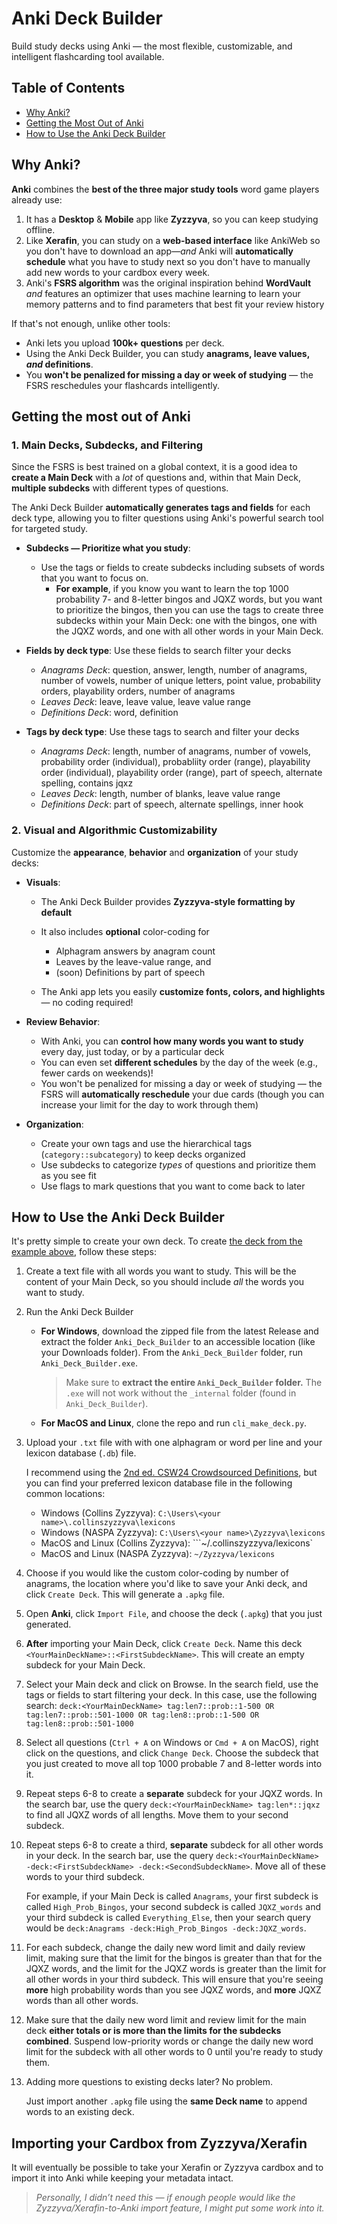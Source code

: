 # Anki Deck Builder

Build study decks using Anki — the most flexible, customizable, and intelligent flashcarding tool available.

## Table of Contents

- [Why Anki?](#why-anki)
- [Getting the Most Out of Anki](#getting-the-most-out-of-anki)
- [How to Use the Anki Deck Builder](#how-to-use-the-anki-deck-builder)


## Why Anki?

**Anki** combines the **best of the three major study tools** word game players already use:

1. It has a **Desktop** & **Mobile** app like **Zyzzyva**, so you can keep studying offline.
2. Like **Xerafin**, you can study on a **web-based interface** like AnkiWeb so you don't have to download an app—*and* Anki will **automatically schedule** what you have to study next so you don't have to manually add new words to your cardbox every week. 
3. Anki's **FSRS algorithm** was the original inspiration behind **WordVault** *and* features an optimizer that uses machine learning to learn your memory patterns and to find parameters that best fit your review history  

If that's not enough, unlike other tools:
* Anki lets you upload **100k+ questions** per deck.
* Using the Anki Deck Builder, you can study **anagrams, leave values, *and* definitions**.
* You **won't be penalized for missing a day or week of studying** — the FSRS reschedules your flashcards intelligently.

## Getting the most out of Anki

### 1. **Main Decks, Subdecks, and Filtering**

Since the FSRS is best trained on a global context, it is a good idea to **create a Main Deck** with a *lot* of questions and, within that Main Deck, **multiple subdecks** with different types of questions. 

The Anki Deck Builder **automatically generates tags and fields** for each deck type, allowing you to filter questions using Anki's powerful search tool for targeted study.

- **Subdecks — Prioritize what you study**:
    - Use the tags or fields to create subdecks including subsets of words that you want to focus on.
        - **For example**, if you know you want to learn the top 1000 probability 7- and 8-letter bingos and JQXZ words, but you want to prioritize the bingos, then you can use the tags to create three subdecks within your Main Deck: one with the bingos, one with the JQXZ words, and one with all other words in your Main Deck.
    
- **Fields by deck type**: Use these fields to search filter your decks
   - *Anagrams Deck*: question, answer, length, number of anagrams, number of vowels, number of unique letters, point value, probability orders, playability orders, number of anagrams 
   - *Leaves Deck*: leave, leave value, leave value range 
   - *Definitions Deck*: word, definition 
   
- **Tags by deck type**: Use these tags to search and filter your decks
   - *Anagrams Deck*: length, number of anagrams, number of vowels, probability order (individual), probabliity order (range), playability order (individual), playability order (range), part of speech, alternate spelling, contains jqxz 
   - *Leaves Deck*: length, number of blanks, leave value range 
   - *Definitions Deck*: part of speech, alternate spellings, inner hook 

### 2. **Visual and Algorithmic Customizability**

Customize the **appearance**, **behavior** and **organization** of your study decks:

* **Visuals**:

  - The Anki Deck Builder provides **Zyzzyva-style formatting by default**
  - It also includes **optional** color-coding for 
      - Alphagram answers by anagram count
      - Leaves by the leave-value range, and
      - (soon) Definitions by part of speech
  
  - The Anki app lets you easily **customize fonts, colors, and highlights** — no coding required!

* **Review Behavior**:

  * With Anki, you can **control how many words you want to study** every day, just today, or by a particular deck 
  * You can even set **different schedules** by the day of the week (e.g., fewer cards on weekends)!
  * You won't be penalized for missing a day or week of studying — the FSRS will **automatically reschedule** your due cards (though you can increase your limit for the day to work through them)

* **Organization**:
  * Create your own tags and use the hierarchical tags (`category::subcategory`) to keep decks organized
  * Use subdecks to categorize *types* of questions and prioritize them as you see fit
  * Use flags to mark questions that you want to come back to later


## How to Use the Anki Deck Builder

It's pretty simple to create your own deck. To create [the deck from the example above](#1-main-decks-subdecks-and-filtering), follow these steps: 
1. Create a text file with all words you want to study. This will be the content of your Main Deck, so you should include *all* the words you want to study. 
2. Run the Anki Deck Builder
    - **For Windows**, download the zipped file from the latest Release and extract the folder `Anki_Deck_Builder` to an accessible location (like your Downloads folder). From the `Anki_Deck_Builder` folder, run `Anki_Deck_Builder.exe`.
      > Make sure to **extract the entire `Anki_Deck_Builder` folder.** The `.exe` will not work without the `_internal` folder (found in `Anki_Deck_Builder`). 
  
     - **For MacOS and Linux**, clone the repo and run `cli_make_deck.py`. 

3. Upload your `.txt` file with with one alphagram or word per line and your lexicon database (`.db`) file. 

   I recommend using the [2nd ed. CSW24 Crowdsourced Definitions](https://github.com/jvc56/CrowdsourcedDefs/blob/main/editions/2/CSW24.zip), but you can find your preferred lexicon database file in the following common locations:
    - Windows (Collins Zyzzyva): `C:\Users\<your name>\.collinszyzzyva\lexicons`
    - Windows (NASPA Zyzzyva): `C:\Users\<your name>\Zyzzyva\lexicons`
    - MacOS and Linux (Collins Zyzzyva): ```~/.collinszyzzyva/lexicons`
    - MacOS and Linux (NASPA Zyzzyva): ```~/Zyzzyva/lexicons```
  
4. Choose if you would like the custom color-coding by number of anagrams, the location where you'd like to save your Anki deck, and click `Create Deck`. This will generate a `.apkg` file. 
        
5. Open **Anki**, click `Import File`, and choose the deck (`.apkg`) that you just generated. 

6. **After** importing your Main Deck, click `Create Deck`. Name this deck `<YourMainDeckName>::<FirstSubdeckName>`. This will create an empty subdeck for your Main Deck. 

7. Select your Main deck and click on Browse. In the search field, use the tags or fields to start filtering your deck. In this case, use the following search: `deck:<YourMainDeckName> tag:len7::prob::1-500 OR tag:len7::prob::501-1000 OR tag:len8::prob::1-500 OR tag:len8::prob::501-1000`

8. Select all questions (`Ctrl + A` on Windows or `Cmd + A` on MacOS), right click on the questions, and click `Change Deck`. Choose the subdeck that you just created to move all top 1000 probable 7 and 8-letter words into it.

9. Repeat steps 6-8 to create a **separate** subdeck for your JQXZ words. In the search bar, use the query `deck:<YourMainDeckName> tag:len*::jqxz` to find all JQXZ words of all lengths. Move them to your second subdeck.

10. Repeat steps 6-8 to create a third, **separate** subdeck for all other words in your deck. In the search bar, use the query `deck:<YourMainDeckName> -deck:<FirstSubdeckName> -deck:<SecondSubdeckName>`. Move all of these words to your third subdeck. 

    For example, if your Main Deck is called `Anagrams`, your first subdeck is called `High_Prob_Bingos`, your second subdeck is called `JQXZ_words` and your third subdeck is called `Everything_Else`, then your search query would be `deck:Anagrams -deck:High_Prob_Bingos -deck:JQXZ_words`.

11. For each subdeck, change the daily new word limit and daily review limit, making sure that the limit for the bingos is greater than that for the JQXZ words, and the limit for the JQXZ words is greater than the limit for all other words in your third subdeck. This will ensure that you're seeing **more** high probability words than you see JQXZ words, and **more** JQXZ words than all other words.

12. Make sure that the daily new word limit and review limit for the main deck **either totals or is more than the limits for the subdecks combined**. Suspend low-priority words or change the daily new word limit for the subdeck with all other words to 0 until you're ready to study them. 

13. Adding more questions to existing decks later? No problem.

    Just import another `.apkg` file using the **same Deck name** to append words to an existing deck.


## Importing your Cardbox from Zyzzyva/Xerafin

It will eventually be possible to take your Xerafin or Zyzzyva cardbox and to import it into Anki while keeping your metadata intact.

> *Personally, I didn’t need this —  if enough people would like the Zyzzyva/Xerafin-to-Anki import feature, I might put some work into it.*

